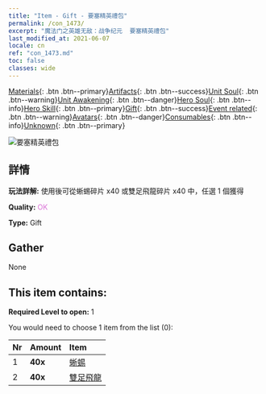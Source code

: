 ```yaml
---
title: "Item - Gift - 要塞精英禮包"
permalink: /con_1473/
excerpt: "魔法门之英雄无敌：战争纪元  要塞精英禮包"
last_modified_at: 2021-06-07
locale: cn
ref: "con_1473.md"
toc: false
classes: wide
---
```

 [Materials](/ItemsCN/){: .btn .btn--primary}[Artifacts](/ItemsCN/Artifacts/){: .btn .btn--success}[Unit Soul](/ItemsCN/UnitSoul/){: .btn .btn--warning}[Unit Awakening](/ItemsCN/UnitAwakening/){: .btn .btn--danger}[Hero Soul](/ItemsCN/HeroSoul/){: .btn .btn--info}[Hero Skill](/ItemsCN/HeroSkill/){: .btn .btn--primary}[Gift](/ItemsCN/Gift/){: .btn .btn--success}[Event related](/ItemsCN/Events/){: .btn .btn--warning}[Avatars](/ItemsCN/Avatars/){: .btn .btn--danger}[Consumables](/ItemsCN/Consumables/){: .btn .btn--info}[Unknown](/ItemsCN/Unknown/){: .btn .btn--primary}

 ![要塞精英禮包](/images/t/i_907087.png)

## 詳情
 **玩法詳解:** 使用後可從蜥蜴碎片 x40 或雙足飛龍碎片 x40 中，任選 1 個獲得

 **Quality:** <span style="color: #DA70D6">OK</span>

 **Type:** Gift

## Gather

  None

## This item contains:

 **Required Level to open:** 1

 You would need to choose 1 item from the list (0):

  | Nr | Amount |     Item    |
  |:---|:-------|:------------|
  | 1 |  **40x** | [蜥蜴](/cn/Items/unt_256/) |  | 
  | 2 |  **40x** | [雙足飛龍](/cn/Items/unt_258/) |  | 
